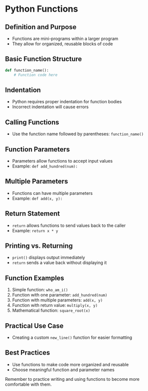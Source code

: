 # Python Functions

## Definition and Purpose

- Functions are mini-programs within a larger program
- They allow for organized, reusable blocks of code

## Basic Function Structure

```python
def function_name():
    # Function code here
```

## Indentation

- Python requires proper indentation for function bodies
- Incorrect indentation will cause errors

## Calling Functions

- Use the function name followed by parentheses: `function_name()`

## Function Parameters

- Parameters allow functions to accept input values
- Example: `def add_hundred(num):`

## Multiple Parameters

- Functions can have multiple parameters
- Example: `def add(x, y):`

## Return Statement

- `return` allows functions to send values back to the caller
- Example: `return x * y`

## Printing vs. Returning

- `print()` displays output immediately
- `return` sends a value back without displaying it

## Function Examples

1. Simple function: `who_am_i()`
2. Function with one parameter: `add_hundred(num)`
3. Function with multiple parameters: `add(x, y)`
4. Function with return value: `multiply(x, y)`
5. Mathematical function: `square_root(x)`

## Practical Use Case

- Creating a custom `new_line()` function for easier formatting

## Best Practices

- Use functions to make code more organized and reusable
- Choose meaningful function and parameter names

Remember to practice writing and using functions to become more comfortable with them.
